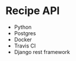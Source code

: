 # Recipe API

<ul>
<li>Python</li>
<li>Postgres</li>
<li>Docker</li>
<li>Travis CI</li>
<li>Django rest framework</li>

</ul>